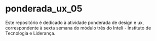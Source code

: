 # ponderada_ux_05
Este repositório é dedicado à atividade ponderada de design e ux, correspondente à sexta semana do módulo três do Inteli - Instituto de Tecnologia e Liderança.
